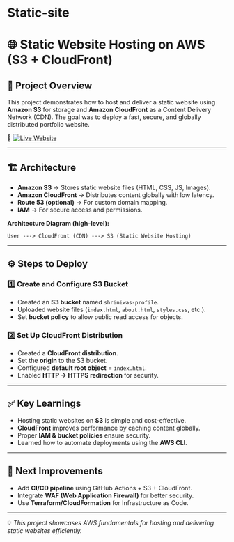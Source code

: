 # Static-site

# 🌐 Static Website Hosting on AWS (S3 + CloudFront)

## 📌 Project Overview

This project demonstrates how to host and deliver a static website using **Amazon S3** for storage and **Amazon CloudFront** as a Content Delivery Network (CDN).
The goal was to deploy a fast, secure, and globally distributed portfolio website.

🔗 [![Live Website](https://img.shields.io/badge/Website-Live-brightgreen?style=for-the-badge)](https://d287zfoj2oggb1.cloudfront.net)


---

## 🏗️ Architecture

* **Amazon S3** → Stores static website files (HTML, CSS, JS, Images).
* **Amazon CloudFront** → Distributes content globally with low latency.
* **Route 53 (optional)** → For custom domain mapping.
* **IAM** → For secure access and permissions.

**Architecture Diagram (high-level):**

```
User ---> CloudFront (CDN) ---> S3 (Static Website Hosting)
```

---

## ⚙️ Steps to Deploy

### 1️⃣ Create and Configure S3 Bucket

* Created an **S3 bucket** named `shriniwas-profile`.
* Uploaded website files (`index.html`, `about.html`, `styles.css`, etc.).
* Set **bucket policy** to allow public read access for objects.

### 2️⃣ Set Up CloudFront Distribution

* Created a **CloudFront distribution**.
* Set the **origin** to the S3 bucket.
* Configured **default root object** = `index.html`.
* Enabled **HTTP → HTTPS redirection** for security.

---

## ✅ Key Learnings

* Hosting static websites on **S3** is simple and cost-effective.
* **CloudFront** improves performance by caching content globally.
* Proper **IAM & bucket policies** ensure security.
* Learned how to automate deployments using the **AWS CLI**.

---

## 📌 Next Improvements

* Add **CI/CD pipeline** using GitHub Actions + S3 + CloudFront.
* Integrate **WAF (Web Application Firewall)** for better security.
* Use **Terraform/CloudFormation** for Infrastructure as Code.

---

💡 *This project showcases AWS fundamentals for hosting and delivering static websites efficiently.*
